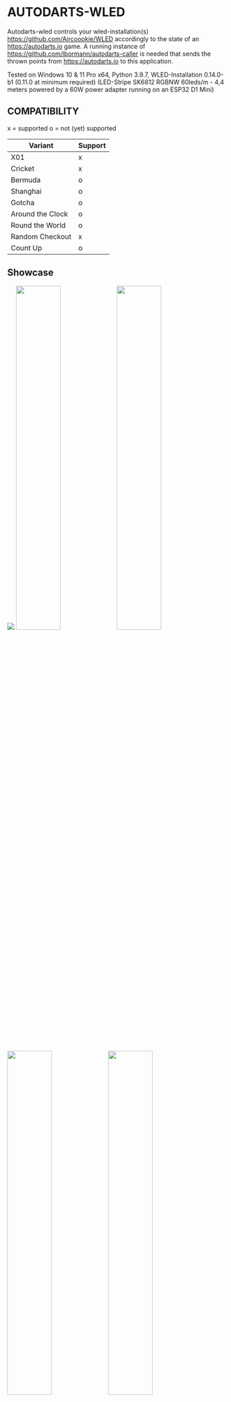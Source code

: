 # AUTODARTS-WLED

Autodarts-wled controls your wled-installation(s) https://github.com/Aircoookie/WLED accordingly to the state of an https://autodarts.io game. A running instance of https://github.com/lbormann/autodarts-caller is needed that sends the thrown points from https://autodarts.io to this application.

Tested on Windows 10 & 11 Pro x64, Python 3.9.7, 
WLED-Installation 0.14.0-b1 (0.11.0 at minimum required) (LED-Stripe SK6812 RGBNW 60leds/m - 4,4 meters powered by a 60W power adapter running on an ESP32 D1 Mini)


## COMPATIBILITY

x = supported
o = not (yet) supported

| Variant | Support |
| ------------- | ------------- |
| X01 | x |
| Cricket | x |
| Bermuda | o |
| Shanghai | o |
| Gotcha | o |
| Around the Clock | o |
| Round the World | o |
| Random Checkout | x |
| Count Up | o |

## Showcase

<img src="https://github.com/lbormann/autodarts-wled/blob/main/showcase/1.jpg?raw=true">
<img src="https://github.com/lbormann/autodarts-wled/blob/main/showcase/2.jpg?raw=true" width="45%">
<img src="https://github.com/lbormann/autodarts-wled/blob/main/showcase/3.jpg?raw=true" width="45%">
<img src="https://github.com/lbormann/autodarts-wled/blob/main/showcase/4.jpg?raw=true" width="45%">
<img src="https://github.com/lbormann/autodarts-wled/blob/main/showcase/5.jpg?raw=true" width="45%">
<img src="https://github.com/lbormann/autodarts-wled/blob/main/showcase/6.jpg?raw=true" width="45%">
<img src="https://github.com/lbormann/autodarts-wled/blob/main/showcase/7.jpg?raw=true" width="45%">
<img src="https://github.com/lbormann/autodarts-wled/blob/main/showcase/8.jpg?raw=true" width="45%">
<img src="https://github.com/lbormann/autodarts-wled/blob/main/showcase/9.jpg?raw=true" width="45%">


## Best working and looking LED-Location

To find the best possible light-impression without causing problem to dart-recognition algorithmn, I tried different led-stripe positions: 
1. As main lighting (in a plasma lighting ring): It`s way too dark - ugly as my surround is black (It should be definitely better with a white one).
2. Around the plasma lighting ring (outside): Not really a light-effect at all, as light has nothing to shine at.
3. Around my surround: Works best and looks nice! But you need a bright background/wall.

I`ve tested 1.) with a white surround. It looks OK, but the recognition algorithmn can NOT handle this: When a led-effect is played it does not recognize pulling.. after pressing next to end the turn, the recognition stops completely and you need to restart your board.

Moreover as a general impression: If the leds are too far away from wall the effect is not good. More far away = more bad - just ez like that.
In my experience the primary factor causing false-positive recognitions is an excessive high led-brightness; you should limit your leds to a certain power draw (ex. 2500 mA).

Here is my currrent Hardware-Setup (You can google prices yourself):
* Controller: 1x AZDelivery ESP32 D1 Mini
* Led-stripe: 1x BTF-Lighting SK6812 RGBNW 60leds/m - ~ 4.6m used
* Power adapter: 1x Mean Well LPV-100-5 60W 5V DC
* Cosmetic: 1x fowong 2m Selbstklebend Dichtungsband 12mm(B) x 12mm(D) x 4m(L) Schaumstoffband (to prevent visible leds)
* Connector: 4x Wago 221-612 Verbindungsklemme 2 Leiter mit Betätigungshebel 0,5-6 qmm (to easily connect cables)
* Connector: 2x 3 Pin LED Anschluss 10 mm Lötfreier LED Licht Anschluss (to easily connect led-stripe segments)



## INSTALL INSTRUCTION

### Windows

- Download the executable in the release section.


### Linux / Others

#### Setup python3

- Download and install python 3.x.x for your specific os.
- Download and install pip.


#### Get the project

    git clone https://github.com/lbormann/autodarts-wled.git

Go to download-directory and type:

    pip install -r requirements.txt



## RUN IT

### Prerequisite

You need to have a running caller - https://github.com/lbormann/autodarts-caller - (latest version)

### Run by executable (Windows)

Create a shortcut of the executable; right click on the shortcut -> select properties -> add arguments in the target input at the end of the text field.

Example: C:\Downloads\autodarts-wled.exe -WEPS "your-first-wled-url" "your-second-wled-url"

Save changes.
Click on the shortcut to start the application.


### Run by source

    python3 autodarts-wled.py -WEPS "your-wled-url"



### Setup autoboot [linux] (optional)

    crontab -e

At the end of the file add:

    @reboot sleep 30 && cd <absolute-path-to>/autodarts-wled && python3 autodarts-wled.py -WEPS "your-wled-url"

Make sure you add an empty line under the added command.

Save and close the file. 

Reboot your system.


### Arguments

- -CON / --connection [OPTIONAL] [Default: "127.0.0.1:8079"] 
- -WEPS / --wled_endpoints [REQUIRED] [MULTIPLE ENTRIES POSSIBLE] 
- -BSS / --board_stop_start [OPTIONAL] [Default: 0.0]
- -BSSOS / --board_stop_start_only_start [OPTIONAL] [Default: 0]
- -BRI / --effect_brightness [OPTIONAL] [Default: 175] [Possible values: 1 .. 255] 
- -DU / --effect_duration [OPTIONAL] [Default: 0] 
- -HFO / --high_finish_on [OPTIONAL] [Default: None] [Possible values: 2 .. 170] 
- -HF / --high_finish_effects [OPTIONAL] [MULTIPLE ENTRIES POSSIBLE] [Default: None] [Possible values: See below] 
- -IDE / --idle_effect [OPTIONAL] [Default: "solid|black"] [Possible values: See below] 
- -G / --game_won_effects [OPTIONAL] [MULTIPLE ENTRIES POSSIBLE] [Default: None] [Possible values: See below] 
- -M / --match_won_effects [OPTIONAL] [MULTIPLE ENTRIES POSSIBLE] [Default: None] [Possible values: See below] 
- -B / --busted_effects [OPTIONAL] [MULTIPLE ENTRIES POSSIBLE] [Default: None] [Possible values: See below] 
- -S{0-180} / --score_{0-180}_effects [OPTIONAL] [MULTIPLE ENTRIES POSSIBLE] [Default: None] [Possible values: See below] 
- -A{1-12} / --score_area_{1-12}_effects [OPTIONAL] [MULTIPLE ENTRIES POSSIBLE] [Default: None] [Possible values: See below] 



#### **-CON / --connection**

Host address to data-feeder (autodarts-caller). By Default this is 127.0.0.1:8079 (means your local ip-address / usually you do not need to change this)
    
#### **-WEPS / --wled_endpoints**

IP to your WLED. You can define multiple entries. For example: '192.168.3.200' '192.168.3.201'

#### **-DU / --effect_duration**

Duration (in seconds), after a triggered effect/preset/playlist will return to idle-effect. By default this is 0 (infinity duration = return to idle happens when you pull your darts)

#### **-BSS / --board_stop_start**

!!! Make sure your effect/preset/playlist has a configured duration (SEE -DU) !!!
The app stops your board after thrown darts. After duration (-DU) wled returns to idle - it will start the board again: Value '0.0' means no stop-start at all; values greater 0.0 declare how long the start should be delayed. For instance a value '0.3' delays the board-start for one third of second after wled switched back to idle. You can play around with that. In my tests 0.3 or 0.4 was an appropriate value.

#### **-BSSOS / --board_stop_start_only_start**

Limits BSS to only on game-/matchstart.

#### **-BRI / --effect_brightness**

Brightness for WLED-effects. You can choose a value between 1 and 255. By default this is 175.

#### **-HFO / --high_finish_on**

Define what a highfinish means for you. Choose a score-value between 2 and 170. This value is relevant for argument '-HF'. By default this is not set = no effects for 'Highfinishes'.

#### **-HF / --high_finish_effects**

Controls your wled(s) when a high-finish occurs.
Define one effect/preset/playlist or a list. If you define a list, the program will randomly choose at runtime. For examples see below!

#### **-IDE / --idle_effect**

Controls your wled(s) when dart-pulling occured (Waiting for dart-throw). You can disable leds by defining an effect 'solid|black' which is the default value.
Define an effect/preset/playlist that gets triggered after dart-pulling. For examples see below!

#### **-G / --game_won_effects**

Controls your wled(s) when a game won occurs.
Define one effect/preset/playlist or a list. If you define a list, the program will randomly choose at runtime. For examples see below!

#### **-M / --match_won_effects**

Controls your wled(s) when a match won occurs.
Define one effect/preset/playlist or a list. If you define a list, the program will randomly choose at runtime. For examples see below!

#### **-B / --busted_effects**

Controls your wled(s) when a bust occurs.
Define one effect/preset/playlist or a list. If you define a list, the program will randomly choose at runtime. For examples see below!

#### **-S{0-180} / --score_{0-180}_effects**

Controls your wled(s) when a specific score occurs. You can define every score-value between 0 and 180.
Define one effect/preset/playlist or a list. If you define a list, the program will randomly choose at runtime. For examples see below!

#### **-A{1-12} / --score_area_{1-12}_effects**

Besides the definition of single score-values you can define up to 12 score-areas.
Define one effect/preset/playlist or a list. If you define a list, the program will randomly choose at runtime. For examples see below!


_ _ _ _ _ _ _ _ _ _


#### Examples: 

| Argument | [condition] | effect 1 | effect 2 | effect 3 | effect x |
| --  | -- | -- | --  | -- | -- | 
|-B |  | solid\\|red1 | solid\\|blue2 | | | |
|-A1 | 0-15 | 1\\|s255\\|i255\\|green1\\|red2 | solid\\|red1 | breathe\\|yellow1\\|blue2\\|s170\\|i40 | | |
|-A2 | 16-60 | ps\\|3 | | | 

The first argument-definition shows the event 'Busted': Busting will result in playing one of the 2 defined effects: solid (red) and solid (blue).

The second argument-definition shows a 'score-area': recognized scores between 0 and 15 will result in playing one of the 3 effects: blink (ID: 1), breathe or solid. For every of those effects we defined different colors, speeds and intensities; only the effect-name/effect-ID is required; everything else is an option.

The third argument-definition shows a 'score-area': recognized scores between 16 and 60 result in playing preset (or playlist) 3.

* To set a preset or playlists, use the displayed ID in WLED! Moreover you can set a custom duration (Except -IDE)

    syntax: **"ps|{ID}|{seconds}"**

* To set an effect, use an wled-effect-name or the corresponding ID (https://github.com/Aircoookie/WLED/wiki/List-of-effects-and-palettes):

    syntax: **"{'effect-name' or 'effect-ID'}|{primary-color-name}|{secondary-color-name}|{tertiary-color-name}"**

* To set effect- speed, intensity, palette, duration (Except -IDE)

    syntax: **"{'effect-name' or 'effect-ID'}|s{1-255}|i{1-255}|p{palette-ID}|d{seconds}"**

* For color-name usage, validate that the color-name you want is available in the list!

    validate at: **https://www.webucator.com/article/python-color-constants-module/**

* To set an random effect, use 'x' or 'X' as effect-id

    syntax: **"x"**

* If you have problems do not hesitate to have a look at example file!

    learn at: **win-exec.bat**




## Community-Effect-Profiles

| Argument | Tullaris#4778 | wusaaa#0578 |
| --  | -- | -- |
| HF (Highfinish) | fire flicker | 4 87 26 29 93 42 64 |
| IDE (Idle) | solid\\|lightgoldenrodyellow | solid\\|lightgoldenrodyellow |
| G (Game-won) | colorloop | 4 87 26 29 93 42 64 | 
| M (Match-won) | running\\|orange\\|red1 | 4 87 26 29 93 42 64 |
| B (Busted) | fire 2012 | solid\\|red1 |
| S0 (score 0) | breathe\\|orange\\|red1 | |
| S3 (Score 3) | running | |
| S26 (Score 26) | dynamic | |
| S135 (Score 135) | | 78 9 |
| S140 (Score 140) | | 81 |
| S144 (Score 144) | | 78 9 |
| S153 (Score 153) | | 78 9 |
| S162 (Score 162) | | 78 9 |
| S171 (Score 171) | | 78 9 |
| S180 (Score 180) | rainbow | 78 9 |
| A1 (Area 1) | 0-14 solid\\|deeppink1 | 0-30 solid\\|orange |
| A2 (Area 2) | 15-29 solid\\|blue | 31-60 solid\\|orange1 |
| A3 (Area 3) | 30-44 solid\\|deepskyblue1 | 61-90 solid\\|yellow1 |
| A4 (Area 4) | 45-59 solid\\|green | 91-120 solid\\|olivedrab4 |
| A5 (Area 5) | 60-74 solid\\|chartreuse1 | 121-150 solid\\|olivedrab1 |
| A6 (Area 6) | 75-89 solid\\|brick | |
| A7 (Area 7) | 90-104 solid\\|tomato1 | |
| A8 (Area 8) | 105-119 solid\\|tan1 | |
| A9 (Area 9) | 120-134 solid\\|yellow1 | |
| A10 (Area 10) | 135-149 solid\\|purple1 | |
| A11 (Area 11) | 150-164 solid\\|orange | |
| A12 (Area 12) | 165-180 solid\\|red1 | |


## !!! IMPORTANT !!!

This application requires a running instance of autodarts-caller https://github.com/lbormann/autodarts-caller
Moreover you need to configure the CON-argument to subscribe to game-events.
Let`s say you drive both - the caller and wled on the same machine, then you set CON to '127.0.0.1:8079' (DEFAULT).



## HELPERS

If you think it is terrible to configure/start/handling this application then go for autodarts-desktop https://github.com/Semtexmagix/autodarts-desktop


## BUGS

It may be buggy. I've just coded it for fast fun with https://autodarts.io. You can give me feedback in Discord > wusaaa


## TODOs

- add quality photos of a setup example
- error receiving effect-list if WEPS is given with ending '/'
- receive effect-list from all configured endpoints
- turn off wled on match-finish
- add game-mode variable to arguments
- care about powerstate of WLED; cause crash on start possible now
- effect-IDs > 117 have probs (ex 118)
- segment support

### Done

- create receiver-endpoint
- support events with multiple effects that chosen randomly
- send events to wled-instance(s)
- Random Effect if user enters 'x' as argument value for effect-id
- add high-finish logic
- initial check is wled reachable download effect-names. (maybe turn on wled-installation(s) for 10 Seconds)
- let user choose between effect-index and effect-name in arguments
- support customizung effect-parameters
- support point-areas
- brightness configurable
- default effect when idle
- try to fix change-too-slow problem (WLED)
- support presets + playlists
- add wled-vars: speed, intensity, palette
- improve Readme: explain arguments, add example for starting app
- connect to data-feeder by websocket



## LAST WORDS

Make sure your wled(s) are working ;)
Thanks to Timo for awesome https://autodarts.io. It will be huge!


